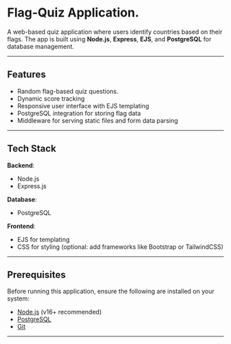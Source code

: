 # Flag-Quiz Application.

A web-based quiz application where users identify countries based on their flags. The app is built using **Node.js**, **Express**, **EJS**, and **PostgreSQL** for database management.

---

## Features

- Random flag-based quiz questions.
- Dynamic score tracking
- Responsive user interface with EJS templating
- PostgreSQL integration for storing flag data
- Middleware for serving static files and form data parsing

---

## Tech Stack

**Backend**:
- Node.js
- Express.js

**Database**:
- PostgreSQL

**Frontend**:
- EJS for templating
- CSS for styling (optional: add frameworks like Bootstrap or TailwindCSS)

---

## Prerequisites

Before running this application, ensure the following are installed on your system:

- [Node.js](https://nodejs.org/) (v16+ recommended)
- [PostgreSQL](https://www.postgresql.org/)
- [Git](https://git-scm.com/)

---
